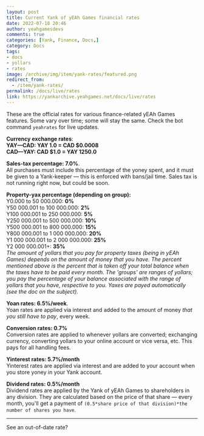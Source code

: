 ```yaml
---
layout: post
title: Current Yank of yEAh Games financial rates
date: 2022-07-18 20:46
author: yeahgamesdevs
comments: true
categories: [Yank, Finance, Docs,]
category: Docs
tags: 
- docs 
- yollars 
- rates
image: /archive/img/item/yank-rates/featured.png
redirect_from:
  - /item/yank-rates/
permalink: /docs/live/rates
link: https://yankarchive.yeahgames.net/docs/live/rates
---
```

<!-- wp:paragraph -->
<p>These are the official rates for various finance-related yEAh Games features. Some vary over time; some will stay the same. Check the bot command <code>yeahrates</code> for live updates.</p>
<!-- /wp:paragraph -->

<!-- wp:paragraph -->
<p><strong>Currency exchange rates</strong>:<br><strong>YAY—CAD: YAY 1.0 = CAD $0.0008 </strong><br><strong>CAD—YAY: CAD $1.0 = YAY 1250.0</strong></p>
<!-- /wp:paragraph -->

<!-- wp:paragraph -->
<p><strong>Sales-tax percentage: 7.0%</strong>. <br>All purchases must include this percentage of the yoney spent, and it must be given to a Yank-keeper — this is enforced with bans/jail time. Sales tax is not running right now, but could be soon.</p>
<!-- /wp:paragraph -->

<!-- wp:paragraph -->
<p><strong>Property-yax percentage (depending on group):</strong><br>Y0.000 to 50 000.000: <strong>0%</strong><br>Y50 000.001 to 100 000.000: <strong>2%</strong><br>Y100 000.001 to 250 000.000: <strong>5%</strong><br>Y250 000.001 to 500 000.000: <strong>10%</strong><br>Y500 000.001 to 800 000.000: <strong>15%</strong><br>Y800 000.001 to 1 000 000.000: <strong>20%</strong><br>Y1 000 000.001 to 2 000 000.000: <strong>25%</strong><br>Y2 000 000.001+: <strong>35%</strong> <br><em>The amount of yollars that you pay for property taxes (being in yEAh Games) depends on the amount of money that you have. The percent mentioned above is the percent that is taken off your total balance when the taxes have to be paid every month. The 'groups' are ranges of yollars; you pay the percentage of your balance associated with the range of yollars that you have, respective to you. Yaxes are payed automatically (see the doc on the subject).</em></p>
<!-- /wp:paragraph -->

<!-- wp:paragraph -->
<p><strong>Yoan rates: 6.5%/week</strong>. <br>Yoan rates are applied via interest and added to the amount of money<em> that you still have to pay</em>, every week.</p>
<!-- /wp:paragraph -->

<!-- wp:paragraph -->
<p><strong>Conversion rates: 0.7%</strong> <br>Conversion rates are applied to whenever yollars are converted; exchanging currency, converting yollars to your online account or vice versa, etc. This pays for all handling fees.</p>
<!-- /wp:paragraph -->

<!-- wp:paragraph -->
<p><strong>Yinterest rates: 5.7%/month</strong> <br>Yinterest rates are applied via interest and are added to your account when you store yoney in your Yank account.</p>
<!-- /wp:paragraph -->

<!-- wp:paragraph -->
<p><strong>Dividend rates: 0.5%/month</strong> <br>Dividend rates are applied by the Yank of yEAh Games to shareholders in any division. They are calculated based on the price of that share — every month, you'll get a payment of <code>(0.5*share price of that division)*the number of shares you have</code>.</p>
<!-- /wp:paragraph -->

<!-- wp:separator -->
<hr class="wp-block-separator has-alpha-channel-opacity" />
<!-- /wp:separator -->

<!-- wp:paragraph -->
<p>See an out-of-date rate?</p>
<!-- /wp:paragraph -->
